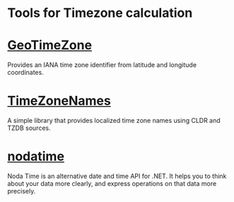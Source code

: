 # Tools for Timezone calculation

# [GeoTimeZone](https://github.com/mj1856/GeoTimeZone)
Provides an IANA time zone identifier from latitude and longitude coordinates.

# [TimeZoneNames](https://github.com/mj1856/TimeZoneNames)
A simple library that provides localized time zone names using CLDR and TZDB sources.

# [nodatime](https://nodatime.org/)
Noda Time is an alternative date and time API for .NET. It helps you to think about your data more clearly, and express operations on that data more precisely.